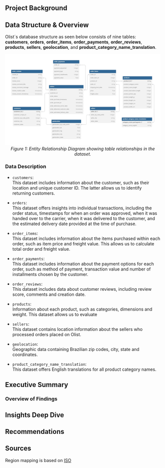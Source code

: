 ## Project Background

## Data Structure & Overview
Olist´s database structure as seen below consists of nine tables: **customers**, **orders**, **order_items**, **order_payments**, **order_reviews**, **products**, **sellers**, **geolocation**, and **product_category_name_translation**.

<p align="center">
  <img src="visuals/ERD_olist.png" alt="ERD" width="900">
  <br>
  <em>Figure 1: Entity Relationship Diagram showing table relationships in the dataset.</em>
</p>

### Data Description

- `customers`:  
This dataset includes information about the customer, such as their location and unique customer ID. The latter allows us to identify returning customers.  

- `orders`:  
This dataset offers insights into individual transactions, including the order status, timestamps for when an order was approved, when it was handed over to the carrier, when it was delivered to the customer, and the estimated delivery date provided at the time of purchase.

- `order_items`:  
This dataset includes information about the items purchased within each order, such as item price and freight value. This allows us to calculate total order and freight value.

- `order_payments`:  
This dataset includes information about the payment options for each order, such as method of payment, transaction value and number of installments chosen by the customer.

- `order_reviews`:  
This dataset includes data about customer reviews, including review score, comments and creation date. 

- `products`:  
Information about each product, such as categories, dimensions and weight. This dataset allows us to evaluate  

- `sellers`:  
This dataset contains location information about the sellers who processed orders placed on Olist.

- `geolocation`:  
Geographic data containing Brazilian zip codes, city, state and coordinates.

- `product_category_name_translation`:  
This dataset offers English translations for all product category names.


## Executive Summary
### Overview of Findings

## Insights Deep Dive

## Recommendations

## Sources 
Region mapping is based on [ISO](https://www.iso.org/obp/ui/#iso:code:3166:BR) 
